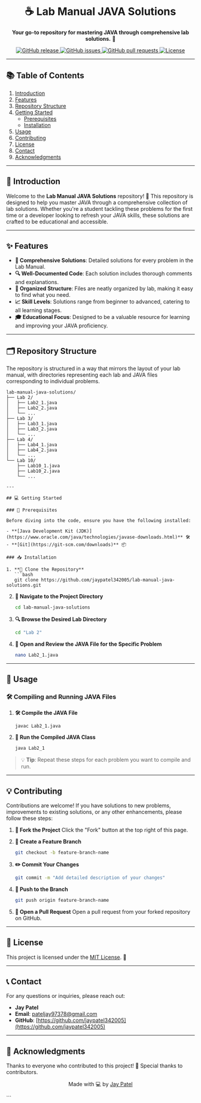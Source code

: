 
<h1 align="center">☕ Lab Manual JAVA Solutions</h1>

<p align="center">
  <strong>Your go-to repository for mastering JAVA through comprehensive lab solutions.</strong> 🚀
</p>

<p align="center">
  <a href="https://github.com/jaypatel342005/lab-manual-java-solutions">
    <img src="https://img.shields.io/github/v/release/jaypatel342005/lab-manual-java-solutions?color=blue&label=version&style=flat-square" alt="GitHub release"/>
  </a>
  <a href="https://github.com/jaypatel342005/lab-manual-java-solutions/issues">
    <img src="https://img.shields.io/github/issues/jaypatel342005/lab-manual-java-solutions?style=flat-square" alt="GitHub issues"/>
  </a>
  <a href="https://github.com/jaypatel342005/lab-manual-java-solutions/pulls">
    <img src="https://img.shields.io/github/issues-pr/jaypatel342005/lab-manual-java-solutions?style=flat-square" alt="GitHub pull requests"/>
  </a>
  <a href="https://github.com/jaypatel342005/lab-manual-java-solutions/blob/main/LICENSE">
    <img src="https://img.shields.io/github/license/jaypatel342005/lab-manual-java-solutions?style=flat-square" alt="License"/>
  </a>
</p>

---

## 📚 Table of Contents

1. [Introduction](#-introduction)
2. [Features](#-features)
3. [Repository Structure](#-repository-structure)
4. [Getting Started](#-getting-started)
   - [Prerequisites](#-prerequisites)
   - [Installation](#-installation)
5. [Usage](#-usage)
6. [Contributing](#-contributing)
7. [License](#-license)
8. [Contact](#-contact)
9. [Acknowledgments](#-acknowledgments)

---

## 🚀 Introduction

Welcome to the **Lab Manual JAVA Solutions** repository! 🌟 This repository is designed to help you master JAVA through a comprehensive collection of lab solutions. Whether you're a student tackling these problems for the first time or a developer looking to refresh your JAVA skills, these solutions are crafted to be educational and accessible.

---

## ✨ Features

- **📝 Comprehensive Solutions**: Detailed solutions for every problem in the Lab Manual.
- **🔍 Well-Documented Code**: Each solution includes thorough comments and explanations.
- **📂 Organized Structure**: Files are neatly organized by lab, making it easy to find what you need.
- **📈 Skill Levels**: Solutions range from beginner to advanced, catering to all learning stages.
- **🎓 Educational Focus**: Designed to be a valuable resource for learning and improving your JAVA proficiency.

---

## 🗂️ Repository Structure

The repository is structured in a way that mirrors the layout of your lab manual, with directories representing each lab and JAVA files corresponding to individual problems.

```plaintext
lab-manual-java-solutions/
├── Lab 2/
│   ├── Lab2_1.java
│   ├── Lab2_2.java
│   └── ...
├── Lab 3/
│   ├── Lab3_1.java
│   ├── Lab3_2.java
│   └── ...
├── Lab 4/
│   ├── Lab4_1.java
│   ├── Lab4_2.java
│   └── ...
└── Lab 10/
    ├── Lab10_1.java
    ├── Lab10_2.java
    └── ...

---

## 💻 Getting Started

### 🔧 Prerequisites

Before diving into the code, ensure you have the following installed:

- **[Java Development Kit (JDK)](https://www.oracle.com/java/technologies/javase-downloads.html)** 🛠️
- **[Git](https://git-scm.com/downloads)** 📦

### 📥 Installation

1. **🔄 Clone the Repository**
   ```bash
   git clone https://github.com/jaypatel342005/lab-manual-java-solutions.git
   ```

2. **📂 Navigate to the Project Directory**
   ```bash
   cd lab-manual-java-solutions
   ```

3. **🔍 Browse the Desired Lab Directory**
   ```bash
   cd "Lab 2"
   ```

4. **📄 Open and Review the JAVA File for the Specific Problem**
   ```bash
   nano Lab2_1.java
   ```

---

## 🎯 Usage

### 🛠️ Compiling and Running JAVA Files

1. **🛠️ Compile the JAVA File**
   ```bash
   javac Lab2_1.java
   ```

2. **🚀 Run the Compiled JAVA Class**
   ```bash
   java Lab2_1
   ```

> 💡 **Tip**: Repeat these steps for each problem you want to compile and run.

---

## 💡 Contributing

Contributions are welcome! If you have solutions to new problems, improvements to existing solutions, or any other enhancements, please follow these steps:

1. **🍴 Fork the Project**
   Click the "Fork" button at the top right of this page.

2. **🌿 Create a Feature Branch**
   ```bash
   git checkout -b feature-branch-name
   ```

3. **✏️ Commit Your Changes**
   ```bash
   git commit -m "Add detailed description of your changes"
   ```

4. **🔼 Push to the Branch**
   ```bash
   git push origin feature-branch-name
   ```

5. **🔄 Open a Pull Request**
   Open a pull request from your forked repository on GitHub.

---

## 📄 License

This project is licensed under the [MIT License](LICENSE). 📝

---

## 📞 Contact

For any questions or inquiries, please reach out:

- **Jay Patel**
- **Email**: [pateljay97378@gmail.com](mailto:pateljay97378@gmail.com)
- **GitHub**: [https://github.com/jaypatel342005](https://github.com/jaypatel342005)

---

## 🙏 Acknowledgments

Thanks to everyone who contributed to this project! 🌟 Special thanks to contributors.

<p align="center">Made with 💻 by <a href="https://github.com/jaypatel342005">Jay Patel</a></p>
```

